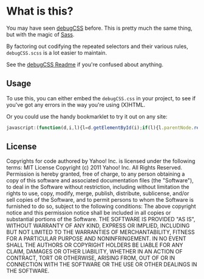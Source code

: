 # What is this?

You may have seen [debugCSS](https://github.com/yahoo/debugCSS) before. This is pretty much the same thing, but with the magic of [Sass](http://sass-lang.com/).

By factoring out codifying the repeated selectors and their various rules, `debugCSS.scss` is a lot easier to maintain.

See the [debugCSS Readme](https://github.com/yahoo/debugCSS/blob/master/README.md) if you're confused about anything.

## Usage

To use this, you can either embed the `debugCSS.css` in your project, to see if you've got any errors in the way you're using (X)HTML.

Or you could use the handy bookmarklet to try it out on any site:

``` javascript
javascript:(function(d,i,l){l=d.getElementById(i);if(l){l.parentNode.removeChild(l);return;}l=d.createElement('link');l.id=i;l.rel='stylesheet';l.type='text/css';l.href='https://raw.githubusercontent.com/omgmog/debugCSS.scss/master/debugCSS.css';d.getElementsByTagName('head')[0].appendChild(l);}(document,'debugCSS'))
```


## License

Copyrights for code authored by Yahoo! Inc. is licensed under the following terms: MIT License Copyright (c) 2011 Yahoo! Inc. All Rights Reserved. Permission is hereby granted, free of charge, to any person obtaining a copy of this software and associated documentation files (the "Software"), to deal in the Software without restriction, including without limitation the rights to use, copy, modify, merge, publish, distribute, sublicense, and/or sell copies of the Software, and to permit persons to whom the Software is furnished to do so, subject to the following conditions: The above copyright notice and this permission notice shall be included in all copies or substantial portions of the Software. THE SOFTWARE IS PROVIDED "AS IS", WITHOUT WARRANTY OF ANY KIND, EXPRESS OR IMPLIED, INCLUDING BUT NOT LIMITED TO THE WARRANTIES OF MERCHANTABILITY, FITNESS FOR A PARTICULAR PURPOSE AND NONINFRINGEMENT. IN NO EVENT SHALL THE AUTHORS OR COPYRIGHT HOLDERS BE LIABLE FOR ANY CLAIM, DAMAGES OR OTHER LIABILITY, WHETHER IN AN ACTION OF CONTRACT, TORT OR OTHERWISE, ARISING FROM, OUT OF OR IN CONNECTION WITH THE SOFTWARE OR THE USE OR OTHER DEALINGS IN THE SOFTWARE.